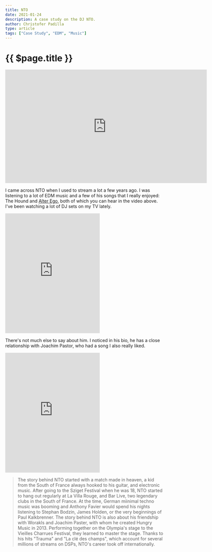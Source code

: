 ```yaml
---
title: NTO
date: 2021-01-24
description: A case study on the DJ NTO.
author: Christofer Padilla
type: article
tags: ["Case Study", "EDM", "Music"]
---
```


# {{ $page.title }}

<div class="resp-container">
  <iframe class="resp-iframe" width="640" height="360" src="https://www.youtube.com/embed/Ri9NKdvsHXc" frameborder="0" allow="accelerometer; autoplay; clipboard-write; encrypted-media; gyroscope; picture-in-picture" allowfullscreen></iframe>
</div>

I came across NTO when I used to stream a lot a few years ago. I was listening to a lot of EDM music and a few of his songs that I really enjoyed: The Hound and [Alter Ego](https://open.spotify.com/track/18MlLrfCkYOnKutil99GwY?si=OHfaxhPLSLOF4URfh56fdQ), both of which you can hear in the video above. I've been watching a lot of DJ sets on my TV lately.

<iframe src="https://open.spotify.com/embed/track/2anaZDYYe3O3sEJjXYDVFb" width="300" height="380" frameborder="0" allowtransparency="true" allow="encrypted-media"></iframe>

There's not much else to say about him. I noticed in his bio, he has a close relationship with Joachim Pastor, who had a song I also really liked.

<iframe src="https://open.spotify.com/embed/track/3XljlEIDhDNh3521mJJV4V" width="300" height="380" frameborder="0" allowtransparency="true" allow="encrypted-media"></iframe>

> The story behind NTO started with a match made in heaven, a kid from the South of France always hooked to his guitar, and electronic music. After going to the Sziget Festival when he was 18, NTO started to hang out regularly at La Villa Rouge, and Bar Live, two legendary clubs in the South of France. At the time, German miinimal techno music was booming and Anthony Favier would spend his nights listening to Stephan Bodzin, James Holden, or the very beginnings of Paul Kalkbrenner.
> The story behind NTO is also about his friendship with Worakls and Joachim Paster, with whom he created Hungry Music in 2013. Performing together on the Olympia's stage to the Vieilles Charrues Festival, they learned to master the stage. Thanks to his hits "Trauma" and "La clé des champs", which account for several millions of streams on DSPs, NTO's career took off internationally.

<TagLinks />

<Comments />
